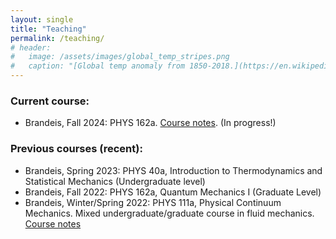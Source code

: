 ```yaml
---
layout: single
title: "Teaching"
permalink: /teaching/
# header:
#   image: /assets/images/global_temp_stripes.png
#   caption: "[Global temp anomaly from 1850-2018.](https://en.wikipedia.org/wiki/Warming_stripes)"
---
```


### Current course:

- Brandeis, Fall 2024: PHYS 162a. [Course notes](https://albionlawrence.github.io/quantum_part_1/intro.html). (In progress!)

### Previous courses (recent):

- Brandeis, Spring 2023: PHYS 40a, Introduction to Thermodynamics and Statistical Mechanics (Undergraduate level)
- Brandeis, Fall 2022: PHYS 162a, Quantum Mechanics I (Graduate Level)
- Brandeis, Winter/Spring 2022: PHYS 111a, Physical Continuum Mechanics. Mixed undergraduate/graduate course in fluid mechanics. 
[Course notes](https://albionlawrence.github.io/fluid_lectures/intro.html)

